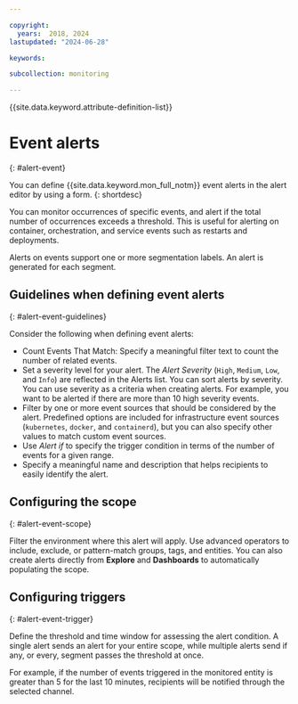 ```yaml
---

copyright:
  years:  2018, 2024
lastupdated: "2024-06-28"

keywords: 

subcollection: monitoring

---
```


{{site.data.keyword.attribute-definition-list}}

# Event alerts
{: #alert-event}

You can define {{site.data.keyword.mon_full_notm}} event alerts in the alert editor by using a form.
{: shortdesc}

You can monitor occurrences of specific events, and alert if the total number of occurrences exceeds a threshold. This is useful for alerting on container, orchestration, and service events such as restarts and deployments.

Alerts on events support one or more segmentation labels. An alert is generated for each segment.

## Guidelines when defining event alerts
{: #alert-event-guidelines}

Consider the following when defining event alerts:

* Count Events That Match: Specify a meaningful filter text to count the number of related events.
* Set a severity level for your alert. The *Alert Severity* (`High`, `Medium`, `Low`, and `Info`) are reflected in the Alerts list. You can sort alerts by severity. You can use severity as a criteria when creating alerts. For example, you want to be alerted if there are more than 10 high severity events.
* Filter by one or more event sources that should be considered by the alert. Predefined options are included for infrastructure event sources (`kubernetes`, `docker`, and `containerd`), but you can also specify other values to match custom event sources. 
* Use *Alert if* to specify the trigger condition in terms of the number of events for a given range.
* Specify a meaningful name and description that helps recipients to easily identify the alert.

## Configuring the scope
{: #alert-event-scope}

Filter the environment where this alert will apply. Use advanced operators to include, exclude, or pattern-match groups, tags, and entities. You can also create alerts directly from **Explore** and **Dashboards** to automatically populating the scope.

## Configuring triggers
{: #alert-event-trigger}

Define the threshold and time window for assessing the alert condition. A single alert sends an alert for your entire scope, while multiple alerts send if any, or every, segment passes the threshold at once.

For example, if the number of events triggered in the monitored entity is greater than 5 for the last 10 minutes, recipients will be notified through the selected channel.

